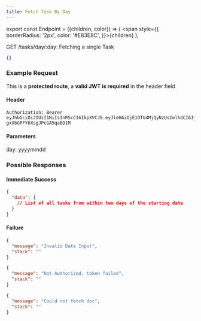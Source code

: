 ```yaml
---
title: Fetch Task By Day
---
```


export const Endpoint = ({children, color}) => ( <span style={{
borderRadius: '2px',
color: '#E83E8C',
}}>{children}</span> );

<Endpoint>GET /tasks/day/:day</Endpoint>: Fetching a single Task

```json
{}
```

### Example Request

This is a **protected route**, a **valid JWT is required** in the header field

#### Header

```
Authorization: Bearer eyJhbGciOiJIUzI1NiIsInR5cCI6IkpXVCJ9.eyJleHAiOjE1OTU4MjQyNzUsImlhdCI6IjIwMjAtMDctMjdUMDA6MjY6MTUuNzg5NTg0Mi0wNDowMCIsInN1YiI6ImNocmlzIn0.5US2_ITKcfgkpEbfsR-gxXbGPFY6XsgJPcGA5qaBD1M
```

#### Parameters
  day: yyyymmdd

### Possible Responses

#### Immediate Success

```json
{
  "data": {
    // List of all tasks from within two days of the starting date
  }
}
```

#### Failure

```json
{
  "message": "Invalid Date Input",
  "stack": ""
}
```

```json
{
  "message": "Not Authorized, token failed",
  "stack": ""
}
```

```json
{
  "message": "Could not fetch doc",
  "stack": ""
}
```


